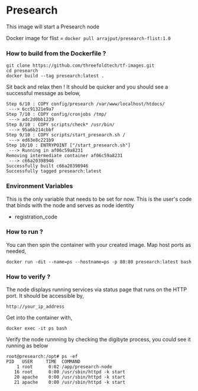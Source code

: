 # Presearch

This image will start a Presearch node 

Docker image for flist = ```docker pull arrajput/presearch-flist:1.0```

### How to build from the Dockerfile ?

```
git clone https://github.com/threefoldtech/tf-images.git
cd presearch
docker build --tag presearch:latest .
```
Sit back and relax then ! It should be quicker and you should see a successful message as below,

```
Step 6/10 : COPY config/presearch /var/www/localhost/htdocs/
 ---> 6cc91321e9a7
Step 7/10 : COPY config/cronjobs /tmp/
 ---> adc2d0bb1239
Step 8/10 : COPY scripts/check* /usr/bin/
 ---> 95a6b214cbbf
Step 9/10 : COPY scripts/start_presearch.sh /
 ---> ed63e8c221b9
Step 10/10 : ENTRYPOINT ["/start_presearch.sh"]
 ---> Running in af06c59a8231
Removing intermediate container af06c59a8231
 ---> c66a20398946
Successfully built c66a20398946
Successfully tagged presearch:latest
```
### Environment Variables

This is the only variable that needs to be set for now. This is the user's code that binds with the node and serves as node identity

* registration_code

### How to run ?

You can then spin the container with your created image. Map host ports as needed,

```docker run -dit --name=ps --hostname=ps -p 80:80 presearch:latest bash```
 
### How to verify ?

The node displays running services via status page that runs on the HTTP port. It should be accessible by,

```http://your_ip_address```

Get into the container with,

```docker exec -it ps bash```

Verify the node runnning by checking the digibyte process, you could see it running as below

```
root@presearch:/opt# ps -ef
PID   USER     TIME  COMMAND
    1 root      0:02 /app/presearch-node
   16 root      0:00 /usr/sbin/httpd -k start
   20 apache    0:00 /usr/sbin/httpd -k start
   21 apache    0:00 /usr/sbin/httpd -k start
  

```


